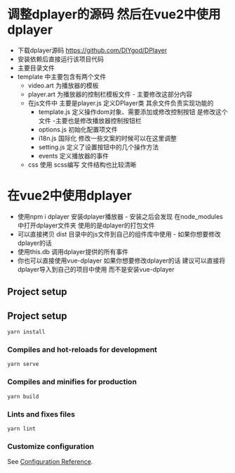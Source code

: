 # 调整dplayer的源码 然后在vue2中使用dplayer 
- 下载dplayer源码 https://github.com/DIYgod/DPlayer
- 安装依赖后直接运行该项目代码 
 - 主要目录文件 
 - template 中主要包含有两个文件 
    - video.art 为播放器的模板
    - player.art 为播放器的控制栏模板文件 - 主要修改这部分内容
    - 在js文件中 主要是player.js 定义DPlayer类 其余文件负责实现功能的
      - template.js 定义操作dom对象、需要添加或修改控制按钮 是修改这个文件 -主要也是修改播放器控制按钮栏
      - options.js 初始化配置项文件
      - i18n.js 国际化 修改一些文案的时候可以在这里调整
      - setting.js 定义了设置按钮中的几个操作方法
      - events 定义播放器的事件
     - css 使用 scss编写 文件结构也比较清晰
# 在vue2中使用dplayer 
- 使用npm i dplayer 安装dplayer播放器 - 安装之后会发现 在node_modules中打开dplayer文件夹 使用的是dplayer的打包文件 
- 可以直接拷贝 dist 目录中的js文件到自己的组件库中使用 - 如果你想要修改dplayer的话
- 使用this.db 调用dplayer提供的所有事件
- 你也可以直接使用vue-dplayer  如果你想要修改dplayer的话 建议可以直接将dplayer导入到自己的项目中使用 而不是安装vue-dplayer

## Project setup

## Project setup
```
yarn install
```

### Compiles and hot-reloads for development
```
yarn serve
```

### Compiles and minifies for production
```
yarn build
```

### Lints and fixes files
```
yarn lint
```

### Customize configuration
See [Configuration Reference](https://cli.vuejs.org/config/).
